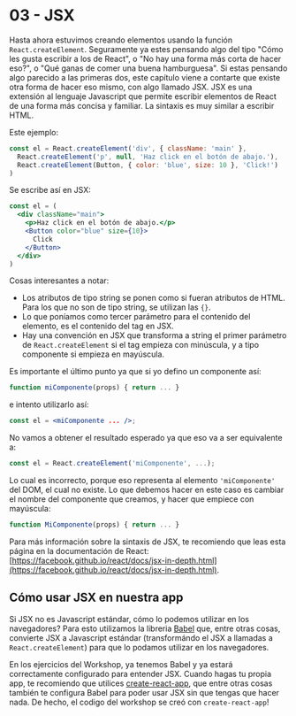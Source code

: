 # 03 - JSX

Hasta ahora estuvimos creando elementos usando la función `React.createElement`. Seguramente ya estes pensando algo del tipo "Cómo les gusta escribir a los de React", o "No hay una forma más corta de hacer eso?", o "Qué ganas de comer una buena hamburguesa". Si estas pensando algo parecido a las primeras dos, este capítulo viene a contarte que existe otra forma de hacer eso mismo, con algo llamado JSX. JSX es una extensión al lenguaje Javascript que permite escribir elementos de React de una forma más concisa y familiar. La sintaxis es muy similar a escribir HTML.

Este ejemplo:

```js
const el = React.createElement('div', { className: 'main' },
  React.createElement('p', null, 'Haz click en el botón de abajo.'),
  React.createElement(Button, { color: 'blue', size: 10 }, 'Click!')
)
```

Se escribe así en JSX:

```jsx
const el = (
  <div className="main">
    <p>Haz click en el botón de abajo.</p>
    <Button color="blue" size={10}>
      Click
    </Button>
  </div>
)
```

Cosas interesantes a notar:

* Los atributos de tipo string se ponen como si fueran atributos de HTML. Para los que no son de tipo string, se utilizan las `{}`.
* Lo que poníamos como tercer parámetro para el contenido del elemento, es el contenido del tag en JSX.
* Hay una convención en JSX que transforma a string el primer parámetro de `React.createElement` si el tag empieza con minúscula, y a tipo componente si empieza en mayúscula.

Es importante el último punto ya que si yo defino un componente así:

```js
function miComponente(props) { return ... }
```

e intento utilizarlo así:

```jsx
const el = <miComponente ... />;
```

No vamos a obtener el resultado esperado ya que eso va a ser equivalente a:

```js
const el = React.createElement('miComponente', ...);
```

Lo cual es incorrecto, porque eso representa al elemento `'miComponente'` del DOM, el cual no existe. Lo que debemos hacer en este caso es cambiar el nombre del componente que creamos, y hacer que empiece con mayúscula:

```js
function MiComponente(props) { return ... }
```

Para más información sobre la sintaxis de JSX, te recomiendo que leas esta página en la documentación de React: [https://facebook.github.io/react/docs/jsx-in-depth.html](https://facebook.github.io/react/docs/jsx-in-depth.html).

## Cómo usar JSX en nuestra app

Si JSX no es Javascript estándar, cómo lo podemos utilizar en los navegadores? Para esto utilizamos la libreria [Babel](http://babeljs.io) que, entre otras cosas, convierte JSX a Javascript estándar (transformándo el JSX a llamadas a `React.createElement`) para que lo podamos utilizar en los navegadores.

En los ejercicios del Workshop, ya tenemos Babel y ya estará correctamente configurado para entender JSX. Cuando hagas tu propia app, te recomiendo que utilices [create-react-app](https://github.com/facebookincubator/create-react-app), que entre otras cosas también te configura Babel para poder usar JSX sin que tengas que hacer nada. De hecho, el codigo del workshop se creó con `create-react-app`!
